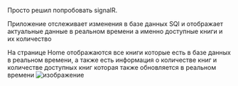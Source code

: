 Просто решил попробовать signalR.

Приложение отслеживает изменения в базе данных SQl и отображает актуальные данные в реальном времени а именно доступные книги и их количество

На странице Home отображаются все книги которые есть в базе данных в реальном времени, а также есть информация о количестве книг и количестве доступных книг которая также обновляется в реальном времени
![изображение](https://github.com/user-attachments/assets/95f1c353-c5f2-4b59-8bc1-e2801d8249c3)

